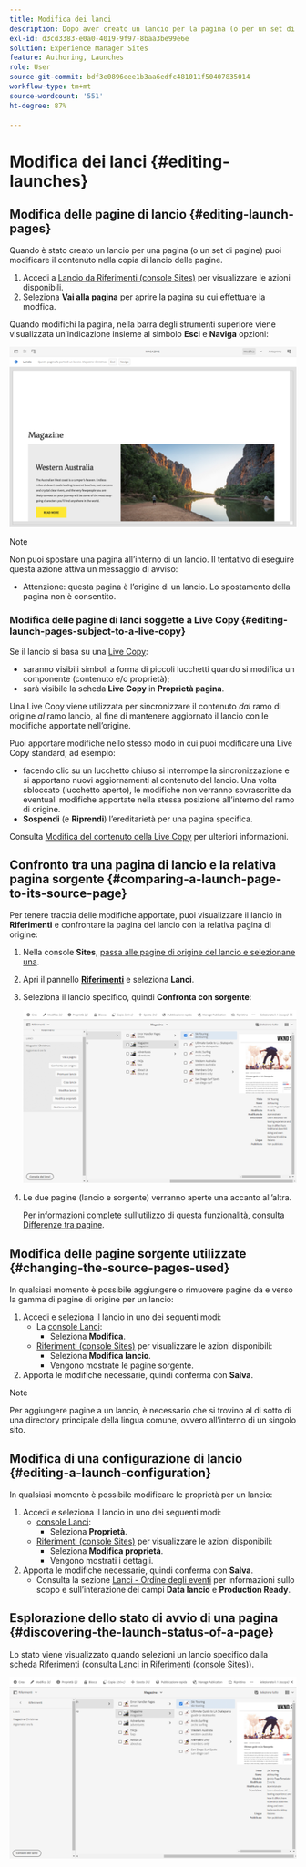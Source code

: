 ```yaml
---
title: Modifica dei lanci
description: Dopo aver creato un lancio per la pagina (o per un set di pagine), puoi modificarne il contenuto nella copia di lancio delle pagine.
exl-id: d3cd3383-e0a0-4019-9f97-8baa3be99e6e
solution: Experience Manager Sites
feature: Authoring, Launches
role: User
source-git-commit: bdf3e0896eee1b3aa6edfc481011f50407835014
workflow-type: tm+mt
source-wordcount: '551'
ht-degree: 87%

---
```


# Modifica dei lanci {#editing-launches}

## Modifica delle pagine di lancio {#editing-launch-pages}

Quando è stato creato un lancio per una pagina (o un set di pagine) puoi modificare il contenuto nella copia di lancio delle pagine.

1. Accedi a [Lancio da Riferimenti (console Sites)](/help/sites-cloud/authoring/launches/overview.md#launches-in-references-sites-console) per visualizzare le azioni disponibili.
1. Seleziona **Vai alla pagina** per aprire la pagina su cui effettuare la modfica.

Quando modifichi la pagina, nella barra degli strumenti superiore viene visualizzata un’indicazione insieme al simbolo **Esci** e **Naviga** opzioni:

![Lascia e naviga all’avvio dall’Editor pagina](/help/sites-cloud/authoring/assets/launches-edit-01.png)

>[!NOTE]
>
>Non puoi spostare una pagina all’interno di un lancio. Il tentativo di eseguire questa azione attiva un messaggio di avviso:
>
>* Attenzione: questa pagina è l’origine di un lancio. Lo spostamento della pagina non è consentito.

### Modifica delle pagine di lanci soggette a Live Copy {#editing-launch-pages-subject-to-a-live-copy}

Se il lancio si basa su una [Live Copy](/help/sites-cloud/administering/msm/overview.md):

* saranno visibili simboli a forma di piccoli lucchetti quando si modifica un componente (contenuto e/o proprietà);
* sarà visibile la scheda **Live Copy** in **Proprietà pagina**.

Una Live Copy viene utilizzata per sincronizzare il contenuto *dal* ramo di origine *al* ramo lancio, al fine di mantenere aggiornato il lancio con le modifiche apportate nell’origine.

Puoi apportare modifiche nello stesso modo in cui puoi modificare una Live Copy standard; ad esempio:

* facendo clic su un lucchetto chiuso si interrompe la sincronizzazione e si apportano nuovi aggiornamenti al contenuto del lancio. Una volta sbloccato (lucchetto aperto), le modifiche non verranno sovrascritte da eventuali modifiche apportate nella stessa posizione all’interno del ramo di origine.
* **Sospendi** (e **Riprendi**) l’ereditarietà per una pagina specifica.

Consulta [Modifica del contenuto della Live Copy](/help/sites-cloud/administering/msm/creating-live-copies.md) per ulteriori informazioni.

## Confronto tra una pagina di lancio e la relativa pagina sorgente {#comparing-a-launch-page-to-its-source-page}

Per tenere traccia delle modifiche apportate, puoi visualizzare il lancio in **Riferimenti** e confrontare la pagina del lancio con la relativa pagina di origine:

1. Nella console **Sites**, [passa alle pagine di origine del lancio e selezionane una](/help/sites-cloud/authoring/basic-handling.md#viewing-and-selecting-resources).
1. Apri il pannello **[Riferimenti](/help/sites-cloud/authoring/basic-handling.md#references)** e seleziona **Lanci**.
1. Seleziona il lancio specifico, quindi **Confronta con sorgente**:

   ![Confronto tra lancio e origine](/help/sites-cloud/authoring/assets/launches-compare.png)

1. Le due pagine (lancio e sorgente) verranno aperte una accanto all’altra.

   Per informazioni complete sull’utilizzo di questa funzionalità, consulta [Differenze tra pagine](/help/sites-cloud/authoring/sites-console/page-diff.md).

## Modifica delle pagine sorgente utilizzate {#changing-the-source-pages-used}

In qualsiasi momento è possibile aggiungere o rimuovere pagine da e verso la gamma di pagine di origine per un lancio:

1. Accedi e seleziona il lancio in uno dei seguenti modi:
   * La [console Lanci](/help/sites-cloud/authoring/launches/overview.md#the-launches-console):
      * Seleziona **Modifica**.
   * [Riferimenti (console Sites)](/help/sites-cloud/authoring/launches/overview.md#launches-in-references-sites-console) per visualizzare le azioni disponibili:
      * Seleziona **Modifica lancio**.
      * Vengono mostrate le pagine sorgente.
1. Apporta le modifiche necessarie, quindi conferma con **Salva**.

>[!NOTE]
>
>Per aggiungere pagine a un lancio, è necessario che si trovino al di sotto di una directory principale della lingua comune, ovvero all’interno di un singolo sito.

## Modifica di una configurazione di lancio {#editing-a-launch-configuration}

In qualsiasi momento è possibile modificare le proprietà per un lancio:

1. Accedi e seleziona il lancio in uno dei seguenti modi:
   * [console Lanci](/help/sites-cloud/authoring/launches/overview.md#the-launches-console):
      * Seleziona **Proprietà**.
   * [Riferimenti (console Sites)](/help/sites-cloud/authoring/launches/overview.md#launches-in-references-sites-console) per visualizzare le azioni disponibili:
      * Seleziona **Modifica proprietà**.
      * Vengono mostrati i dettagli.
1. Apporta le modifiche necessarie, quindi conferma con **Salva**.
   * Consulta la sezione [Lanci - Ordine degli eventi](/help/sites-cloud/authoring/launches/overview.md#launches-the-order-of-events) per informazioni sullo scopo e sull’interazione dei campi **Data lancio** e **Production Ready**.

## Esplorazione dello stato di avvio di una pagina {#discovering-the-launch-status-of-a-page}

Lo stato viene visualizzato quando selezioni un lancio specifico dalla scheda Riferimenti (consulta [Lanci in Riferimenti (console Sites)](/help/sites-cloud/authoring/launches/overview.md#launches-in-references-sites-console)).

![Esplorazione dello stato del lancio](/help/sites-cloud/authoring/assets/launches-status.png)
